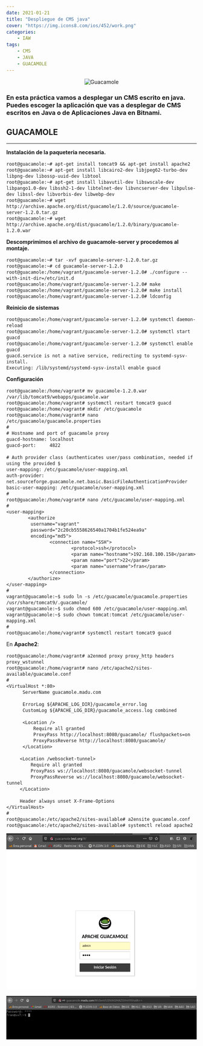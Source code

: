```yaml
---
date: 2021-01-21
title: "Despliegue de CMS java"
cover: "https://img.icons8.com/ios/452/work.png"
categories: 
    - IAW
tags:
    - CMS
    - JAVA
    - GUACAMOLE
---
```


<center><img alt="Guacamole" src="https://encrypted-tbn0.gstatic.com/images?q=tbn:ANd9GcSAA14R3Xh139iog_yTHZ-e_okq_DS4AX0hOQ&usqp=CAU"/></center>

### En esta práctica vamos a desplegar un CMS escrito en java. Puedes escoger la aplicación que vas a desplegar de CMS escritos en Java o de Aplicaciones Java en Bitnami.

## GUACAMOLE

<hr>

**Instalación de la paqueteria necesaria.**
```shell
root@guacamole:~# apt-get install tomcat9 && apt-get install apache2
root@guacamole:~# apt-get install libcairo2-dev libjpeg62-turbo-dev libpng-dev libossp-uuid-dev libtool
root@guacamole:~# apt-get install libavutil-dev libswscale-dev libpango1.0-dev libssh2-1-dev libtelnet-dev libvncserver-dev libpulse-dev libssl-dev libvorbis-dev libwebp-dev 
root@guacamole:~# wget http://archive.apache.org/dist/guacamole/1.2.0/source/guacamole-server-1.2.0.tar.gz
root@guacamole:~# wget http://archive.apache.org/dist/guacamole/1.2.0/binary/guacamole-1.2.0.war
```

**Descomprimimos el archivo de guacamole-server y procedemos al montaje.**
```shell
root@guacamole:~# tar -xvf guacamole-server-1.2.0.tar.gz
root@guacamole:~# cd guacamole-server-1.2.0
root@guacamole:/home/vagrant/guacamole-server-1.2.0# ./configure --with-init-dir=/etc/init.d
root@guacamole:/home/vagrant/guacamole-server-1.2.0# make
root@guacamole:/home/vagrant/guacamole-server-1.2.0# make install
root@guacamole:/home/vagrant/guacamole-server-1.2.0# ldconfig
```

**Reinicio de sistemas**
```shell
root@guacamole:/home/vagrant/guacamole-server-1.2.0# systemctl daemon-reload
root@guacamole:/home/vagrant/guacamole-server-1.2.0# systemctl start guacd
root@guacamole:/home/vagrant/guacamole-server-1.2.0# systemctl enable guacd
guacd.service is not a native service, redirecting to systemd-sysv-install.
Executing: /lib/systemd/systemd-sysv-install enable guacd
```

**Configuración**
```shell
root@guacamole:/home/vagrant# mv guacamole-1.2.0.war /var/lib/tomcat9/webapps/guacamole.war
root@guacamole:/home/vagrant# systemctl restart tomcat9 guacd
root@guacamole:/home/vagrant# mkdir /etc/guacamole
root@guacamole:/home/vagrant# nano  /etc/guacamole/guacamole.properties
#
# Hostname and port of guacamole proxy
guacd-hostname: localhost
guacd-port:     4822

# Auth provider class (authenticates user/pass combination, needed if using the provided $
user-mapping: /etc/guacamole/user-mapping.xml
auth-provider: net.sourceforge.guacamole.net.basic.BasicFileAuthenticationProvider
basic-user-mapping: /etc/guacamole/user-mapping.xml
#
root@guacamole:/home/vagrant# nano /etc/guacamole/user-mapping.xml
#
<user-mapping>
        <authorize 
         username="vagrant" 
         password="2c20cb5558626540a1704b1fe524ea9a"
         encoding="md5">
                <connection name="SSH">
                        <protocol>ssh</protocol>
                        <param name="hostname">192.168.100.158</param>
                        <param name="port">22</param>
                        <param name="username">fran</param>
                </connection>
        </authorize>
</user-mapping>
#
vagrant@guacamole:~$ sudo ln -s /etc/guacamole/guacamole.properties /usr/share/tomcat9/.guacamole/
vagrant@guacamole:~$ sudo chmod 600 /etc/guacamole/user-mapping.xml
vagrant@guacamole:~$ sudo chown tomcat:tomcat /etc/guacamole/user-mapping.xml
#
root@guacamole:/home/vagrant# systemctl restart tomcat9 guacd
```

En **Apache2**:
```shell
root@guacamole:/home/vagrant# a2enmod proxy proxy_http headers proxy_wstunnel
root@guacamole:/home/vagrant# nano /etc/apache2/sites-available/guacamole.conf
#
<VirtualHost *:80>
      ServerName guacamole.madu.com

      ErrorLog ${APACHE_LOG_DIR}/guacamole_error.log
      CustomLog ${APACHE_LOG_DIR}/guacamole_access.log combined

      <Location />
          Require all granted
          ProxyPass http://localhost:8080/guacamole/ flushpackets=on
          ProxyPassReverse http://localhost:8080/guacamole/
      </Location>

     <Location /websocket-tunnel>
         Require all granted
         ProxyPass ws://localhost:8080/guacamole/websocket-tunnel
         ProxyPassReverse ws://localhost:8080/guacamole/websocket-tunnel
     </Location>

     Header always unset X-Frame-Options
</VirtualHost>
#
root@guacamole:/etc/apache2/sites-available# a2ensite guacamole.conf 
root@guacamole:/etc/apache2/sites-available# systemctl reload apache2
```

![PracticaImg](images/iaw/guaca1.png "Imagen de la practica")


![PracticaImg](images/iaw/guaca2.png "Imagen de la practica")